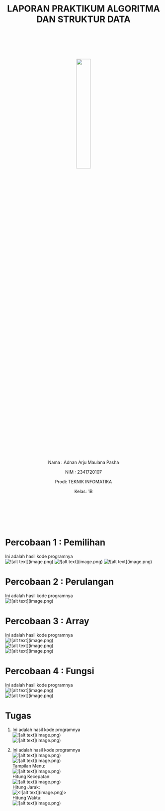 # <p align ="center">  LAPORAN PRAKTIKUM ALGORITMA DAN STRUKTUR DATA </p> 
<br><br><br><br>

<p align="center">
   <img src="https://static.wikia.nocookie.net/logopedia/images/8/8a/Politeknik_Negeri_Malang.png/revision/latest?cb=20190922202558" width="30%"> </p>

<br><br><br><br><br>


<p align = "center"> Nama : Adnan Arju Maulana Pasha </p>
<p align = "center"> NIM  : 2341720107 </p>
<p align = "center"> Prodi: TEKNIK INFOMATIKA</p>
<p align = "center"> Kelas: 1B </p>
<br><br><br><br><br>

# Percobaan 1 : Pemilihan

Ini adalah hasil kode programnya<br> 
![!\[alt text\](image.png)](img/image.png)
![!\[alt text\](image.png)](img/image1.png)
![!\[alt text\](image.png)](img/image2.png)<br>

# Percobaan 2 : Perulangan
Ini adalah hasil kode programnya<br> 
![!\[alt text\](image.png)](img/image3.png)<br>

# Percobaan 3 : Array

Ini adalah hasil kode programnya<br> 
![!\[alt text\](image.png)](img/image4.png)<br>
![!\[alt text\](image.png)](img/image5.png)<br>
![!\[alt text\](image.png)](img/image6.png)<br>

# Percobaan 4 : Fungsi

Ini adalah hasil kode programnya<br>
![!\[alt text\](image.png)](img/image7.png)<br>
![!\[alt text\](image.png)](img/image8.png)<br>

# Tugas

1. Ini adalah hasil kode programnya<br>
![!\[alt text\](image.png)](img/image9.png)<br>
![!\[alt text\](image.png)](img/image10.png)<br>

2. Ini adalah hasil kode programnya<br>
![!\[alt text\](image.png)](img/image11.png)<br>
![!\[alt text\](image.png)](img/image12.png)<br>
Tampilan Menu:<br>
![!\[alt text\](image.png)](img/image13.png)<br>
Hitung Kecepatan:<br>
![!\[alt text\](image.png)](img/image14.png)<br>
Hitung Jarak: <br>
![<!\[alt text\](image.png)>](img/image15.png)<br>
Hitung Waktu:<br>
![!\[alt text\](image.png)](img/image16.png)<br>